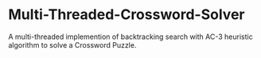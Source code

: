 # Multi-Threaded-Crossword-Solver
A multi-threaded implemention of backtracking search with AC-3 heuristic algorithm to solve a Crossword Puzzle.
